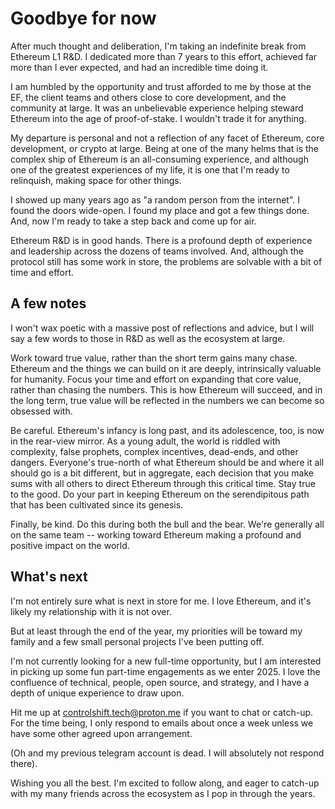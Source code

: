 # Goodbye for now

After much thought and deliberation, I'm taking an indefinite break from Ethereum L1 R&D. I dedicated more than 7 years to this effort, achieved far more than I ever expected, and had an incredible time doing it.

I am humbled by the opportunity and trust afforded to me by those at the EF, the client teams and others close to core development, and the community at large. It was an unbelievable experience helping steward Ethereum into the age of proof-of-stake. I wouldn't trade it for anything.

My departure is personal and not a reflection of any facet of Ethereum, core development, or crypto at large. Being at one of the many helms that is the complex ship of Ethereum is an all-consuming experience, and although one of the greatest experiences of my life, it is one that I'm ready to relinquish, making space for other things.

I showed up many years ago as "a random person from the internet". I found the doors wide-open. I found my place and got a few things done. And, now I'm ready to take a step back and come up for air.

Ethereum R&D is in good hands. There is a profound depth of experience and leadership across the dozens of teams involved. And, although the protocol still has some work in store, the problems are solvable with a bit of time and effort.

## A few notes

I won't wax poetic with a massive post of reflections and advice, but I will say a few words to those in R&D as well as the ecosystem at large.

Work toward true value, rather than the short term gains many chase. Ethereum and the things we can build on it are deeply, intrinsically valuable for humanity. Focus your time and effort on expanding that core value, rather than chasing the numbers. This is how Ethereum will succeed, and in the long term, true value will be reflected in the numbers we can become so obsessed with.

Be careful. Ethereum's infancy is long past, and its adolescence, too, is now in the rear-view mirror. As a young adult, the world is riddled with complexity, false prophets, complex incentives, dead-ends, and other dangers. Everyone's true-north of what Ethereum should be and where it all should go is a bit different, but in aggregate, each decision that you make sums with all others to direct Ethereum through this critical time. Stay true to the good. Do your part in keeping Ethereum on the serendipitous path that has been cultivated since its genesis.

Finally, be kind. Do this during both the bull and the bear. We're generally all on the same team -- working toward Ethereum making a profound and positive impact on the world.

## What's next

I'm not entirely sure what is next in store for me. I love Ethereum, and it's likely my relationship with it is not over.

But at least through the end of the year, my priorities will be toward my family and a few small personal projects I've been putting off.

I'm not currently looking for a new full-time opportunity, but I am interested in picking up some fun part-time engagements as we enter 2025. I love the confluence of technical, people, open source, and strategy, and I have a depth of unique experience to draw upon.

Hit me up at controlshift.tech@proton.me if you want to chat or catch-up. For the time being, I only respond to emails about once a week unless we have some other agreed upon arrangement.

(Oh and my previous telegram account is dead. I will absolutely not respond there).

Wishing you all the best. I'm excited to follow along, and eager to catch-up with my many friends across the ecosystem as I pop in through the years.
